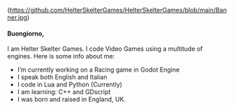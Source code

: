 (https://github.com/HelterSkelterGames/HelterSkelterGames/blob/main/Banner.jpg)
#### Buongiorno,
I am Helter Skelter Games. 
I code Video Games using a multitude of engines.
Here is some info about me:

  - I’m currently working on a Racing game in Godot Engine
  - I speak both English and Italian
  - I code in Lua and Python (Currently)
  - I am learning: C++ and GDscript
  - I was born and raised in England, UK.

<!--
**HelterSkelterGames/HelterSkelterGames** is a ✨ _special_ ✨ repository because its `README.md` (this file) appears on your GitHub profile.

Here are some ideas to get you started:

- 🔭 I’m currently working on a Racing game in Godot Engine
- 🌱 I’m currently learning ...
Looking to collab on
- 🤔 I’m looking for help with ...
- 💬 Ask me about ...
- 📫 How to reach me: ...
- 😄 Pronouns: ...
- ⚡ Fun fact: ...
-->
